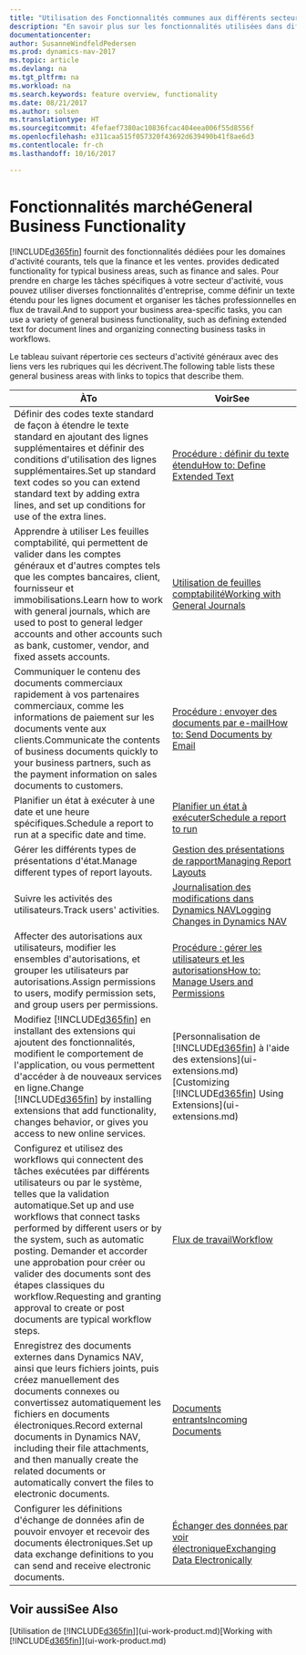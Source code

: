```yaml
---
title: "Utilisation des Fonctionnalités communes aux différents secteurs d'activité"
description: "En savoir plus sur les fonctionnalités utilisées dans différents secteurs d'activité dans Dynamics NAV."
documentationcenter: 
author: SusanneWindfeldPedersen
ms.prod: dynamics-nav-2017
ms.topic: article
ms.devlang: na
ms.tgt_pltfrm: na
ms.workload: na
ms.search.keywords: feature overview, functionality
ms.date: 08/21/2017
ms.author: solsen
ms.translationtype: HT
ms.sourcegitcommit: 4fefaef7380ac10836fcac404eea006f55d8556f
ms.openlocfilehash: e311caa515f057320f43692d639490b41f8ae6d3
ms.contentlocale: fr-ch
ms.lasthandoff: 10/16/2017

---
```

# <a name="general-business-functionality"></a><span data-ttu-id="4f0df-103">Fonctionnalités marché</span><span class="sxs-lookup"><span data-stu-id="4f0df-103">General Business Functionality</span></span>
[!INCLUDE[d365fin](includes/d365fin_md.md)]<span data-ttu-id="4f0df-104"> fournit des fonctionnalités dédiées pour les domaines d'activité courants, tels que la finance et les ventes.</span><span class="sxs-lookup"><span data-stu-id="4f0df-104"> provides dedicated functionality for typical business areas, such as finance and sales.</span></span> <span data-ttu-id="4f0df-105">Pour prendre en charge les tâches spécifiques à votre secteur d'activité, vous pouvez utiliser diverses fonctionnalités d'entreprise, comme définir un texte étendu pour les lignes document et organiser les tâches professionnelles en flux de travail.</span><span class="sxs-lookup"><span data-stu-id="4f0df-105">And to support your business area-specific tasks, you can use a variety of general business functionality, such as defining extended text for document lines and organizing connecting business tasks in workflows.</span></span>

<span data-ttu-id="4f0df-106">Le tableau suivant répertorie ces secteurs d'activité généraux avec des liens vers les rubriques qui les décrivent.</span><span class="sxs-lookup"><span data-stu-id="4f0df-106">The following table lists these general business areas with links to topics that describe them.</span></span>

| <span data-ttu-id="4f0df-107">À</span><span class="sxs-lookup"><span data-stu-id="4f0df-107">To</span></span> | <span data-ttu-id="4f0df-108">Voir</span><span class="sxs-lookup"><span data-stu-id="4f0df-108">See</span></span> |
| --- | --- |
| <span data-ttu-id="4f0df-109">Définir des codes texte standard de façon à étendre le texte standard en ajoutant des lignes supplémentaires et définir des conditions d'utilisation des lignes supplémentaires.</span><span class="sxs-lookup"><span data-stu-id="4f0df-109">Set up standard text codes so you can extend standard text by adding extra lines, and set up conditions for use of the extra lines.</span></span> |[<span data-ttu-id="4f0df-110">Procédure : définir du texte étendu</span><span class="sxs-lookup"><span data-stu-id="4f0df-110">How to: Define Extended Text</span></span>](ui-how-define-ext-text.md) |
| <span data-ttu-id="4f0df-111">Apprendre à utiliser Les feuilles comptabilité, qui permettent de valider dans les comptes généraux et d'autres comptes tels que les comptes bancaires, client, fournisseur et immobilisations.</span><span class="sxs-lookup"><span data-stu-id="4f0df-111">Learn how to work with general journals, which are used to post to general ledger accounts and other accounts such as bank, customer, vendor, and fixed assets accounts.</span></span> |[<span data-ttu-id="4f0df-112">Utilisation de feuilles comptabilité</span><span class="sxs-lookup"><span data-stu-id="4f0df-112">Working with General Journals</span></span>](ui-work-general-journals.md) |
| <span data-ttu-id="4f0df-113">Communiquer le contenu des documents commerciaux rapidement à vos partenaires commerciaux, comme les informations de paiement sur les documents vente aux clients.</span><span class="sxs-lookup"><span data-stu-id="4f0df-113">Communicate the contents of business documents quickly to your business partners, such as the payment information on sales documents to customers.</span></span> |[<span data-ttu-id="4f0df-114">Procédure : envoyer des documents par e-mail</span><span class="sxs-lookup"><span data-stu-id="4f0df-114">How to: Send Documents by Email</span></span>](ui-how-send-documents-email.md) |
| <span data-ttu-id="4f0df-115">Planifier un état à exécuter à une date et une heure spécifiques.</span><span class="sxs-lookup"><span data-stu-id="4f0df-115">Schedule a report to run at a specific date and time.</span></span> |[<span data-ttu-id="4f0df-116">Planifier un état à exécuter</span><span class="sxs-lookup"><span data-stu-id="4f0df-116">Schedule a report to run</span></span>](ui-work-report.md#ScheduleReport) |
| <span data-ttu-id="4f0df-117">Gérer les différents types de présentations d'état.</span><span class="sxs-lookup"><span data-stu-id="4f0df-117">Manage different types of report layouts.</span></span> |[<span data-ttu-id="4f0df-118">Gestion des présentations de rapport</span><span class="sxs-lookup"><span data-stu-id="4f0df-118">Managing Report Layouts</span></span>](ui-manage-report-layouts.md) |
| <span data-ttu-id="4f0df-119">Suivre les activités des utilisateurs.</span><span class="sxs-lookup"><span data-stu-id="4f0df-119">Track users' activities.</span></span>|[<span data-ttu-id="4f0df-120">Journalisation des modifications dans Dynamics NAV</span><span class="sxs-lookup"><span data-stu-id="4f0df-120">Logging Changes in Dynamics NAV</span></span>](across-log-changes.md)|
|<span data-ttu-id="4f0df-121">Affecter des autorisations aux utilisateurs, modifier les ensembles d'autorisations, et grouper les utilisateurs par autorisations.</span><span class="sxs-lookup"><span data-stu-id="4f0df-121">Assign permissions to users, modify permission sets, and group users per permissions.</span></span>|[<span data-ttu-id="4f0df-122">Procédure : gérer les utilisateurs et les autorisations</span><span class="sxs-lookup"><span data-stu-id="4f0df-122">How to: Manage Users and Permissions</span></span>](ui-how-users-permissions.md)|
| <span data-ttu-id="4f0df-123">Modifiez [!INCLUDE[d365fin](includes/d365fin_md.md)] en installant des extensions qui ajoutent des fonctionnalités, modifient le comportement de l'application, ou vous permettent d'accéder à de nouveaux services en ligne.</span><span class="sxs-lookup"><span data-stu-id="4f0df-123">Change [!INCLUDE[d365fin](includes/d365fin_md.md)] by installing extensions that add functionality, changes behavior, or gives you access to new online services.</span></span> |<span data-ttu-id="4f0df-124">[Personnalisation de [!INCLUDE[d365fin](includes/d365fin_md.md)] à l'aide des extensions](ui-extensions.md)</span><span class="sxs-lookup"><span data-stu-id="4f0df-124">[Customizing [!INCLUDE[d365fin](includes/d365fin_md.md)] Using Extensions](ui-extensions.md)</span></span> |
|<span data-ttu-id="4f0df-125">Configurez et utilisez des workflows qui connectent des tâches exécutées par différents utilisateurs ou par le système, telles que la validation automatique.</span><span class="sxs-lookup"><span data-stu-id="4f0df-125">Set up and use workflows that connect tasks performed by different users or by the system, such as automatic posting.</span></span> <span data-ttu-id="4f0df-126">Demander et accorder une approbation pour créer ou valider des documents sont des étapes classiques du workflow.</span><span class="sxs-lookup"><span data-stu-id="4f0df-126">Requesting and granting approval to create or post documents are typical workflow steps.</span></span>|[<span data-ttu-id="4f0df-127">Flux de travail</span><span class="sxs-lookup"><span data-stu-id="4f0df-127">Workflow</span></span>](across-workflow.md)|
|<span data-ttu-id="4f0df-128">Enregistrez des documents externes dans Dynamics NAV, ainsi que leurs fichiers joints, puis créez manuellement des documents connexes ou convertissez automatiquement les fichiers en documents électroniques.</span><span class="sxs-lookup"><span data-stu-id="4f0df-128">Record external documents in Dynamics NAV, including their file attachments, and then manually create the related documents or automatically convert the files to electronic documents.</span></span>|[<span data-ttu-id="4f0df-129">Documents entrants</span><span class="sxs-lookup"><span data-stu-id="4f0df-129">Incoming Documents</span></span>](across-income-documents.md)|
| <span data-ttu-id="4f0df-130">Configurer les définitions d'échange de données afin de pouvoir envoyer et recevoir des documents électroniques.</span><span class="sxs-lookup"><span data-stu-id="4f0df-130">Set up data exchange definitions to you can send and receive electronic documents.</span></span> |[<span data-ttu-id="4f0df-131">Échanger des données par voir électronique</span><span class="sxs-lookup"><span data-stu-id="4f0df-131">Exchanging Data Electronically</span></span>](across-data-exchange.md) |

## <a name="see-also"></a><span data-ttu-id="4f0df-132">Voir aussi</span><span class="sxs-lookup"><span data-stu-id="4f0df-132">See Also</span></span>
<span data-ttu-id="4f0df-133">[Utilisation de [!INCLUDE[d365fin](includes/d365fin_md.md)]](ui-work-product.md)</span><span class="sxs-lookup"><span data-stu-id="4f0df-133">[Working with [!INCLUDE[d365fin](includes/d365fin_md.md)]](ui-work-product.md)</span></span>

